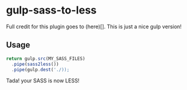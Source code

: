 # gulp-sass-to-less

Full credit for this plugin goes to (here)[]. This is just a nice gulp version!

## Usage
```js
return gulp.src(MY_SASS_FILES)
  .pipe(sass2less())
  .pipe(gulp.dest('./));
``` 

Tada! your SASS is now LESS!
